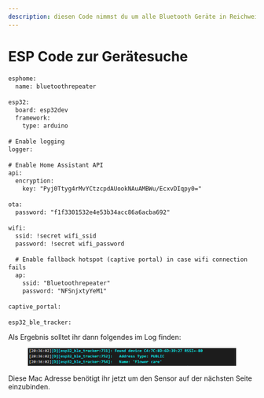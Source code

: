 ```yaml
---
description: diesen Code nimmst du um alle Bluetooth Geräte in Reichweite zu finden.
---
```


# ESP Code zur Gerätesuche



```
esphome:
  name: bluetoothrepeater

esp32:
  board: esp32dev
  framework:
    type: arduino

# Enable logging
logger:

# Enable Home Assistant API
api:
  encryption:
    key: "Pyj0Ttyg4rMvYCtzcpdAUookNAuAMBWu/EcxvDIqpy0="

ota:
  password: "f1f3301532e4e53b34acc86a6acba692"

wifi:
  ssid: !secret wifi_ssid
  password: !secret wifi_password

  # Enable fallback hotspot (captive portal) in case wifi connection fails
  ap:
    ssid: "Bluetoothrepeater"
    password: "NFSnjxtyYeM1"

captive_portal:

esp32_ble_tracker:
```

Als Ergebnis solltet ihr dann folgendes im Log finden:

<figure><img src="../../../../.gitbook/assets/image (17).png" alt=""><figcaption></figcaption></figure>

Diese Mac Adresse benötigt ihr jetzt um den Sensor auf der nächsten Seite einzubinden.
